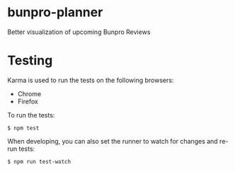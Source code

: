 # bunpro-planner
Better visualization of upcoming Bunpro Reviews

# Testing

Karma is used to run the tests on the following browsers:

* Chrome
* Firefox

To run the tests:

    $ npm test

When developing, you can also set the runner to watch for changes and re-run tests:

    $ npm run test-watch


